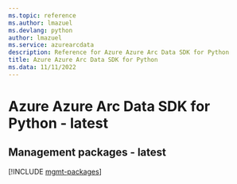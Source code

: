 ```yaml
---
ms.topic: reference
ms.author: lmazuel
ms.devlang: python
author: lmazuel
ms.service: azurearcdata
description: Reference for Azure Azure Arc Data SDK for Python
title: Azure Azure Arc Data SDK for Python
ms.data: 11/11/2022
---
```

# Azure Azure Arc Data SDK for Python - latest

## Management packages - latest
[!INCLUDE [mgmt-packages](azure-arc-data-mgmt-index.md)]